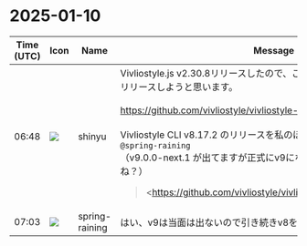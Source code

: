 # 2025-01-10

|Time (UTC)|Icon|Name|Message|
|---|---|---|---|
|06:48|![](https://avatars.slack-edge.com/2018-04-27/354445776386_e258f5ed5ba887b08668_72.jpg)|shinyu|Vivliostyle.js v2.30.8リリースしたので、これを入れた Vivliostyle CLI をリリースしようと思います。<br><br><https://github.com/vivliostyle/vivliostyle-cli/pull/552><br><br>Vivliostyle CLI v8.17.2 のリリースを私のほうで行なってよいですね？ `@spring-raining`<br>（v9.0.0-next.1 が出てますが正式にv9になるのはまだ時間かかりますね？）<br><blockquote><https://github.com/vivliostyle/vivliostyle.js/releases/tag/v2.30.8|https://github.com/vivliostyle/vivliostyle.js/releases/tag/v2.30.8><br><br>*Bug Fixes*<br><br>• fix broken table layout when table row has id attribute<br>• fix calc() not working for unitless values<br>• fix named page not applied at first page with running element<br>• fix wrong cascading with -webkit-box-sizing and box-sizing<br>• prevent running elements and absolutely positioned elements from being broken<br>• prevent wrong page/column break at ruby<br>• Table cell with rowspan may disappear after page break<br>• Text-decoration-line should not be skipped at space inserted by text-spacing</blockquote>|
|07:03|![](https://secure.gravatar.com/avatar/1ac180f0868137292905c311b5fff781.jpg?s=72&d=https%3A%2F%2Fa.slack-edge.com%2Fdf10d%2Fimg%2Favatars%2Fava_0021-72.png)|spring-raining|はい、v9は当面は出ないので引き続きv8をリリースして問題ないです🙏|
